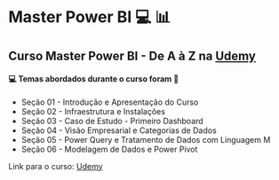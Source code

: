 # Master Power BI 💻 :bar_chart:
## Curso Master Power BI - De A à Z na [Udemy](https://www.udemy.com/course/curso-completo-master-power-bi/)
#### :computer: Temas abordados durante o curso foram :rocket:
- Seção 01 - Introdução e Apresentação do Curso
- Seção 02 - Infraestrutura e Instalações
- Seção 03 - Caso de Estudo - Primeiro Dashboard
- Seção 04 - Visão Empresarial e Categorias de Dados
- Seção 05 - Power Query e Tratamento de Dados com Linguagem M
- Seção 06 - Modelagem de Dados e Power Pivot


Link para o curso: [Udemy](https://www.udemy.com/course/curso-completo-master-power-bi/)